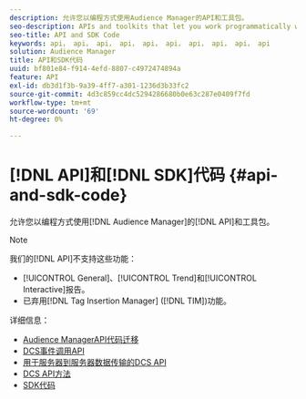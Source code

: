 ```yaml
---
description: 允许您以编程方式使用Audience Manager的API和工具包。
seo-description: APIs and toolkits that let you work programmatically with Audience Manager.
seo-title: API and SDK Code
keywords: api， api， api， api， api， api， api， api， api， api
solution: Audience Manager
title: API和SDK代码
uuid: bf801e84-f914-4efd-8807-c4972474894a
feature: API
exl-id: db3d1f3b-9a39-4ff7-a301-1236d3b33fc2
source-git-commit: 4d3c859cc4dc5294286680b0e63c287e0409f7fd
workflow-type: tm+mt
source-wordcount: '69'
ht-degree: 0%

---
```


# [!DNL API]和[!DNL SDK]代码 {#api-and-sdk-code}

允许您以编程方式使用[!DNL Audience Manager]的[!DNL API]和工具包。

>[!NOTE]
>
>我们的[!DNL API]不支持这些功能：
>
>* [!UICONTROL General]、[!UICONTROL Trend]和[!UICONTROL Interactive]报告。
>* 已弃用[!DNL Tag Insertion Manager] ([!DNL TIM])功能。

详细信息：

* [Audience ManagerAPI代码迁移](api-swagger-migration.md)
* [DCS事件调用API](dcs-intro/dcs-event-calls/dcs-event-calls.md)
* [用于服务器到服务器数据传输的DCS API](dcs-intro/dcs-s2s/dcs-s2s.md)
* [DCS API方法](dcs-intro/dcs-api-reference/dcs-api-methods.md)
* [SDK代码](/help/using/api/aam-sdk.md)
